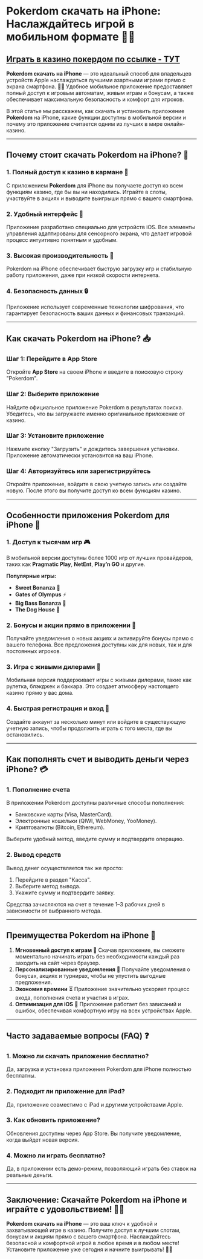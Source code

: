 # Pokerdom скачать на iPhone: Наслаждайтесь игрой в мобильном формате 🎰📱

## [**Играть в казино покердом по ссылке - ТУТ**](https://brandplay.link/FwVc4f)

**Pokerdom скачать на iPhone** — это идеальный способ для владельцев устройств Apple наслаждаться лучшими азартными играми прямо с экрана смартфона. 🌟💸 Удобное мобильное приложение предоставляет полный доступ к игровым автоматам, живым играм и бонусам, а также обеспечивает максимальную безопасность и комфорт для игроков.

В этой статье мы расскажем, как скачать и установить приложение **Pokerdom** на iPhone, какие функции доступны в мобильной версии и почему это приложение считается одним из лучших в мире онлайн-казино.

***

## Почему стоит скачать Pokerdom на iPhone? 📱

### 1. **Полный доступ к казино в кармане** 🎰

С приложением **Pokerdom** для iPhone вы получаете доступ ко всем функциям казино, где бы вы ни находились. Играйте в слоты, участвуйте в акциях и выводите выигрыши прямо с вашего смартфона.

### 2. **Удобный интерфейс** 🚀

Приложение разработано специально для устройств iOS. Все элементы управления адаптированы для сенсорного экрана, что делает игровой процесс интуитивно понятным и удобным.

### 3. **Высокая производительность** 📶

Pokerdom на iPhone обеспечивает быструю загрузку игр и стабильную работу приложения, даже при низкой скорости интернета.

### 4. **Безопасность данных** 🔒

Приложение использует современные технологии шифрования, что гарантирует безопасность ваших данных и финансовых транзакций.

***

## Как скачать Pokerdom на iPhone? 📥

### Шаг 1: Перейдите в App Store

Откройте **App Store** на своем iPhone и введите в поисковую строку "Pokerdom".

### Шаг 2: Выберите приложение

Найдите официальное приложение Pokerdom в результатах поиска. Убедитесь, что вы загружаете именно оригинальное приложение от казино.

### Шаг 3: Установите приложение

Нажмите кнопку "Загрузить" и дождитесь завершения установки. Приложение автоматически установится на ваш iPhone.

### Шаг 4: Авторизуйтесь или зарегистрируйтесь

Откройте приложение, войдите в свою учетную запись или создайте новую. После этого вы получите доступ ко всем функциям казино.

***

## Особенности приложения Pokerdom для iPhone 🎯

### 1. **Доступ к тысячам игр** 🎮

В мобильной версии доступны более 1000 игр от лучших провайдеров, таких как **Pragmatic Play**, **NetEnt**, **Play’n GO** и другие.

**Популярные игры:**

* **Sweet Bonanza** 🍬
* **Gates of Olympus** ⚡
* **Big Bass Bonanza** 🎣
* **The Dog House** 🐾

### 2. **Бонусы и акции прямо в приложении** 🎁

Получайте уведомления о новых акциях и активируйте бонусы прямо с вашего телефона. Все предложения доступны как для новых, так и для постоянных игроков.

### 3. **Игра с живыми дилерами** 🎥

Мобильная версия поддерживает игры с живыми дилерами, такие как рулетка, блэкджек и баккара. Это создает атмосферу настоящего казино прямо у вас дома.

### 4. **Быстрая регистрация и вход** 📝

Создайте аккаунт за несколько минут или войдите в существующую учетную запись, чтобы продолжить играть с того места, где вы остановились.

***

## Как пополнять счет и выводить деньги через iPhone? 💳

### 1. **Пополнение счета**

В приложении Pokerdom доступны различные способы пополнения:

* Банковские карты (Visa, MasterCard).
* Электронные кошельки (QIWI, WebMoney, YooMoney).
* Криптовалюты (Bitcoin, Ethereum).

Выберите удобный метод, введите сумму и подтвердите операцию.

### 2. **Вывод средств**

Вывод денег осуществляется так же просто:

1. Перейдите в раздел "Касса".
2. Выберите метод вывода.
3. Укажите сумму и подтвердите заявку.

Средства зачисляются на счет в течение 1–3 рабочих дней в зависимости от выбранного метода.

***

## Преимущества Pokerdom на iPhone 🌟

1. **Мгновенный доступ к играм** 🚀
   Скачав приложение, вы сможете моментально начинать играть без необходимости каждый раз заходить на сайт через браузер.
2. **Персонализированные уведомления** 🔔
   Получайте уведомления о бонусах, акциях и турнирах, чтобы не упустить выгодные предложения.
3. **Экономия времени** ⏳
   Приложение значительно ускоряет процесс входа, пополнения счета и участия в играх.
4. **Оптимизация для iOS** 🍎
   Приложение работает без зависаний и ошибок, обеспечивая комфортную игру на всех устройствах Apple.

***

## Часто задаваемые вопросы (FAQ) ❓

### 1. **Можно ли скачать приложение бесплатно?**

Да, загрузка и установка приложения Pokerdom для iPhone полностью бесплатны.

### 2. **Подходит ли приложение для iPad?**

Да, приложение совместимо с iPad и другими устройствами Apple.

### 3. **Как обновить приложение?**

Обновления доступны через App Store. Вы получите уведомление, когда выйдет новая версия.

### 4. **Можно ли играть бесплатно?**

Да, в приложении есть демо-режим, позволяющий играть без ставок на реальные деньги.

***

## Заключение: Скачайте Pokerdom на iPhone и играйте с удовольствием! 🎰📱

**Pokerdom скачать на iPhone** — это ваш ключ к удобной и захватывающей игре в казино. Получите доступ к лучшим слотам, бонусам и акциям прямо с вашего смартфона. Наслаждайтесь безопасной и комфортной игрой в любое время и в любом месте! Установите приложение уже сегодня и начните выигрывать! 🌟💸

